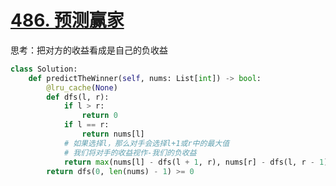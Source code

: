 # [486. 预测赢家](https://leetcode.cn/problems/predict-the-winner/)
思考：把对方的收益看成是自己的负收益
```python
class Solution:
    def predictTheWinner(self, nums: List[int]) -> bool:
        @lru_cache(None)
        def dfs(l, r):
            if l > r:
                return 0
            if l == r:
                return nums[l]
            # 如果选择l，那么对手会选择l+1或r中的最大值
            # 我们将对手的收益视作-我们的负收益
            return max(nums[l] - dfs(l + 1, r), nums[r] - dfs(l, r - 1))
        return dfs(0, len(nums) - 1) >= 0
```